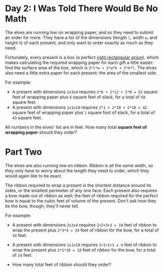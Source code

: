 # Day 2: I Was Told There Would Be No Math
The elves are running low on wrapping paper, and so they need to submit an order for more. They have a list of the 
dimensions (length `l`, width `w`, and height `h`) of each present, and only want to order exactly as much as they need.

Fortunately, every present is a box (a perfect 
[right rectangular prism](https://en.wikipedia.org/wiki/Cuboid#Rectangular_cuboid)), which makes calculating the 
required wrapping paper for each gift a little easier: find the surface area of the box, which is 
`2*l*w + 2*w*h + 2*h*l`. The elves also need a little extra paper for each present: the area of the smallest side.

For example:

- A present with dimensions `2x3x4` requires `2*6 + 2*12 + 2*8 = 52` square feet of wrapping paper plus `6` square feet 
of slack, for a total of `58` square feet.
- A present with dimensions `1x1x10` requires `2*1 + 2*10 + 2*10 = 42` square feet of wrapping paper plus `1` square foot 
of slack, for a total of `43` square feet.

All numbers in the elves' list are in feet. How many total **square feet of wrapping paper** should they order?

# Part Two
The elves are also running low on ribbon. Ribbon is all the same width, so they only have to worry about the length 
they need to order, which they would again like to be exact.

The ribbon required to wrap a present is the shortest distance around its sides, or the smallest perimeter of any one 
face. Each present also requires a bow made out of ribbon as well; the feet of ribbon required for the perfect bow is 
equal to the cubic feet of volume of the present. Don't ask how they tie the bow, though; they'll never tell.

For example:
* A present with dimensions `2x3x4` requires `2+2+3+3 = 10` feet of ribbon to wrap the present plus `2*3*4 = 24` feet of 
ribbon for the bow, for a total of `34` feet.
* A present with dimensions `1x1x10` requires `1+1+1+1 = 4` feet of ribbon to wrap the present plus `1*1*10 = 10` feet 
of ribbon for the bow, for a total of `14` feet.

* How many total feet of ribbon should they order?
